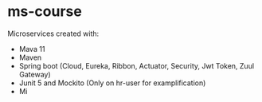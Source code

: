 # ms-course

Microservices created with:
- Mava 11
- Maven
- Spring boot (Cloud, Eureka, Ribbon, Actuator, Security, Jwt Token, Zuul Gateway)
- Junit 5 and Mockito (Only on hr-user for examplification)
- Mi
